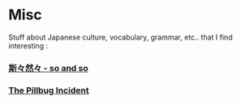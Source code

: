 # Misc

Stuff about Japanese culture, vocabulary, grammar, etc.. that I find interesting :

### [斯々然々 - so and so](kakukakushikajika.md)
### [The Pillbug Incident](pillbug.md)